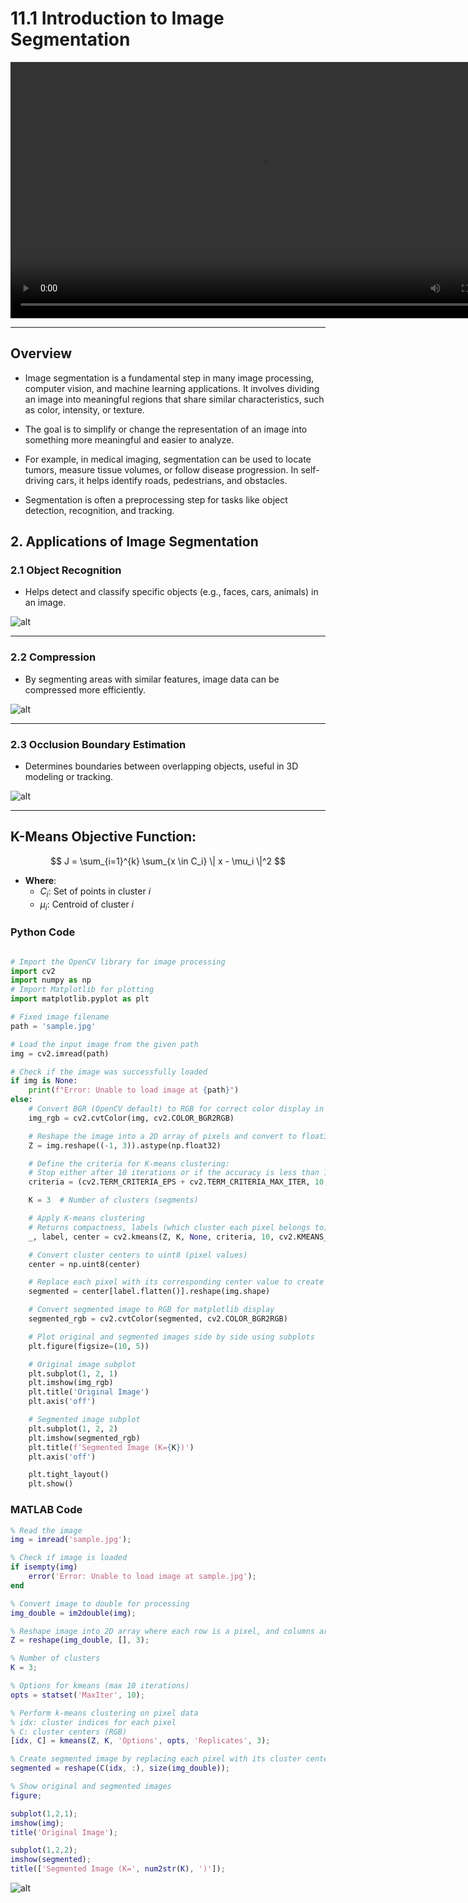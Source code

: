# 11.1 Introduction to Image Segmentation
 
<video width="800" height="410" controls>
    <source src="photows/ImageSegmentation11.mp4" type="video/mp4">
    Your browser does not support the video tag.
  </video>

---

##  Overview
 - Image segmentation is a fundamental step in many image processing, computer vision, and machine learning applications. It involves dividing an image into meaningful regions that share similar characteristics, such as color, intensity, or texture.

 - The goal is to simplify or change the representation of an image into something more meaningful and easier to analyze.

 - For example, in medical imaging, segmentation can be used to locate tumors, measure tissue volumes, or follow disease progression. In self-driving cars, it helps identify roads, pedestrians, and obstacles.

 - Segmentation is often a preprocessing step for tasks like object detection, recognition, and tracking.



## 2. Applications of Image Segmentation

### 2.1 Object Recognition 

 - Helps detect and classify specific objects (e.g., faces, cars, animals) in an image.

![alt](photows/ObjectRecognition.png)

---

### 2.2 Compression

  - By segmenting areas with similar features, image data can be compressed more efficiently.

![alt](photows/Compression.png)

---

### 2.3 Occlusion Boundary Estimation  

- Determines boundaries between overlapping objects, useful in 3D modeling or tracking.

![alt](photows/occlusionPAMI.PNG)


---

## K-Means Objective Function:

$$
J = \sum_{i=1}^{k} \sum_{x \in C_i} \| x - \mu_i \|^2
$$

- **Where**:  
  - $C_i$: Set of points in cluster $i$  
  - $\mu_i$: Centroid of cluster $i$




###  Python Code 

```python

# Import the OpenCV library for image processing
import cv2  
import numpy as np
# Import Matplotlib for plotting
import matplotlib.pyplot as plt  

# Fixed image filename
path = 'sample.jpg'

# Load the input image from the given path
img = cv2.imread(path)

# Check if the image was successfully loaded
if img is None:
    print(f"Error: Unable to load image at {path}")
else:
    # Convert BGR (OpenCV default) to RGB for correct color display in matplotlib
    img_rgb = cv2.cvtColor(img, cv2.COLOR_BGR2RGB)

    # Reshape the image into a 2D array of pixels and convert to float32 for k-means
    Z = img.reshape((-1, 3)).astype(np.float32)

    # Define the criteria for K-means clustering:
    # Stop either after 10 iterations or if the accuracy is less than 1.0
    criteria = (cv2.TERM_CRITERIA_EPS + cv2.TERM_CRITERIA_MAX_ITER, 10, 1.0)

    K = 3  # Number of clusters (segments)

    # Apply K-means clustering
    # Returns compactness, labels (which cluster each pixel belongs to), and centers (cluster centers)
    _, label, center = cv2.kmeans(Z, K, None, criteria, 10, cv2.KMEANS_RANDOM_CENTERS)

    # Convert cluster centers to uint8 (pixel values)
    center = np.uint8(center)

    # Replace each pixel with its corresponding center value to create segmented image
    segmented = center[label.flatten()].reshape(img.shape)

    # Convert segmented image to RGB for matplotlib display
    segmented_rgb = cv2.cvtColor(segmented, cv2.COLOR_BGR2RGB)

    # Plot original and segmented images side by side using subplots
    plt.figure(figsize=(10, 5))

    # Original image subplot
    plt.subplot(1, 2, 1)
    plt.imshow(img_rgb)
    plt.title('Original Image')
    plt.axis('off')

    # Segmented image subplot
    plt.subplot(1, 2, 2)
    plt.imshow(segmented_rgb)
    plt.title(f'Segmented Image (K={K})')
    plt.axis('off')

    plt.tight_layout()
    plt.show()

```

###  MATLAB Code

```MATLAB
% Read the image
img = imread('sample.jpg');

% Check if image is loaded
if isempty(img)
    error('Error: Unable to load image at sample.jpg');
end

% Convert image to double for processing
img_double = im2double(img);

% Reshape image into 2D array where each row is a pixel, and columns are RGB
Z = reshape(img_double, [], 3);

% Number of clusters
K = 3;

% Options for kmeans (max 10 iterations)
opts = statset('MaxIter', 10);

% Perform k-means clustering on pixel data
% idx: cluster indices for each pixel
% C: cluster centers (RGB)
[idx, C] = kmeans(Z, K, 'Options', opts, 'Replicates', 3);

% Create segmented image by replacing each pixel with its cluster center
segmented = reshape(C(idx, :), size(img_double));

% Show original and segmented images
figure;

subplot(1,2,1);
imshow(img);
title('Original Image');

subplot(1,2,2);
imshow(segmented);
title(['Segmented Image (K=', num2str(K), ')']);


```
![alt](photows/Means_1.png)